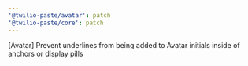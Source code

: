 ```yaml
---
'@twilio-paste/avatar': patch
'@twilio-paste/core': patch
---
```


[Avatar] Prevent underlines from being added to Avatar initials inside of anchors or display pills
